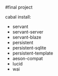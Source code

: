 #final project

cabal install:
  * servant
  * servant-server
  * servant-blaze
  * persistent
  * persistent-sqlite
  * persistent-template
  * aeson-compat
  * lucid
  * wai